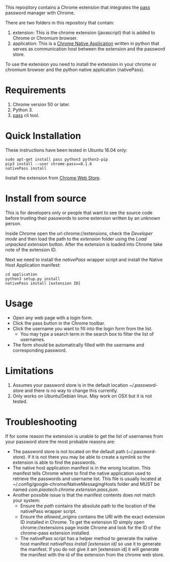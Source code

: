 This repository contains a Chrome extension that integrates the [pass](https://www.passwordstore.org/) password
manager with Chrome.

There are two folders in this repository that contain:

  1. extension: This is the chrome extension (javascript) that is added to Chrome or Chromium
  browser.
  2. application: This is a [Chrome Native
  Application](https://developer.chrome.com/extensions/nativeMessaging#native-messaging-host-location)
  written in python that serves as communication host between the extension and the password store.

To use the extension you need to install the extension in your chrome or chromium browser and the
python native application (nativePass).

# Requirements

 1. Chrome version 50 or later.
 2. Python 3.
 3. [pass](https://www.passwordstore.org/) cli tool.

# Quick Installation

These instructions have been tested in Ubuntu 16.04 only:

    sudo apt-get install pass python3 python3-pip
    pip3 install --user chrome-pass==0.1.6
    nativePass install

Install the extension from [Chrome Web Store](https://chrome.google.com/webstore/detail/chrome-pass-zx2c4/oblajhnjmknenodebpekmkliopipoolo).

# Install from source

This is for developers only or people that want to see the source code before trusting their passwords to some
extension written by an unknown person.

Inside Chrome open the url chrome://extensions, check the *Developer mode* and then load the path to the
*extension* folder using the *Load unpacked extension* button. After the extension is loaded into Chrome
take note of the extension ID.

Next we need to install the *nativePass* wrapper script and install the Native Host Application manifest:

    cd application
    python3 setup.py install
    nativePass install [extension ID]

# Usage

 - Open any web page with a login form.
 - Click the pass button in the Chrome toolbar.
 - Click the username you want to fill into the login form from the list.
   - You may type a search term in the search box to filter the list of usernames.
 - The form should be automatically filled with the username and corresponding password.

# Limitations

 1. Assumes your password store is in the default location *~/.password-store* and there is no way to change this currently.
 2. Only works on Ubuntu/Debian linux. May work on OSX but it is not tested.

# Troubleshooting

If for some reason the extension is unable to get the list of usernames from your password store the most probable reasons are:

 - The password store is not located on the default path (~/.password-store). If it is not there you may be able to create a
   symlink so the extension is able to find the passwords.
 - The native host application manifest is in the wrong location. This manifest tells Chrome where to find the native application used
   to retrieve the passwords and username list. This file is usually located at ~/.config/google-chrome/NativeMessagingHosts folder and
   MUST be named *com.piaotech.chrome.extension.pass.json*.
 - Another possible issue is that the manifest contents does not match your system:
   - Ensure the *path* contains the absolute path to the location of the nativePass wrapper script.
   - Ensure the *allowed_origins* contains the URI with the exact extension ID installed in Chrome. To get the extension ID simply
     open chrome://extensions page inside Chrome and look for the ID of the chrome-pass extension installed.
   - The nativePass script has a helper method to generate the native host manifest *nativePass install [extension id]* so use it
     to generate the manifest. If you do not give it am [extension id] it will generate the manifest with the id of the extension
     from the chrome web store.

